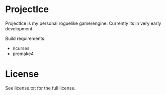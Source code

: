 ProjectIce
==========

ProjectIce is my personal roguelike game/engine. Currently its in very early development.

Build requirements:

* ncurses
* premake4
 
License
=======

See license.txt for the full license.
